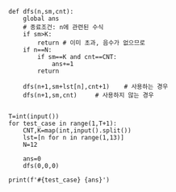     def dfs(n,sm,cnt):
        global ans
        # 종료조건: n에 관련된 수식
        if sm>K:
            return # 이미 초과, 음수가 없으므로
        if n==N:
            if sm==K and cnt==CNT:
                ans+=1
            return

        dfs(n+1,sm+lst[n],cnt+1)    # 사용하는 경우
        dfs(n+1,sm,cnt)     # 사용하지 않는 경우


    T=int(input())
    for test_case in range(1,T+1):
        CNT,K=map(int,input().split())
        lst=[n for n in range(1,13)]
        N=12

        ans=0
        dfs(0,0,0)
    
    print(f'#{test_case} {ans}')